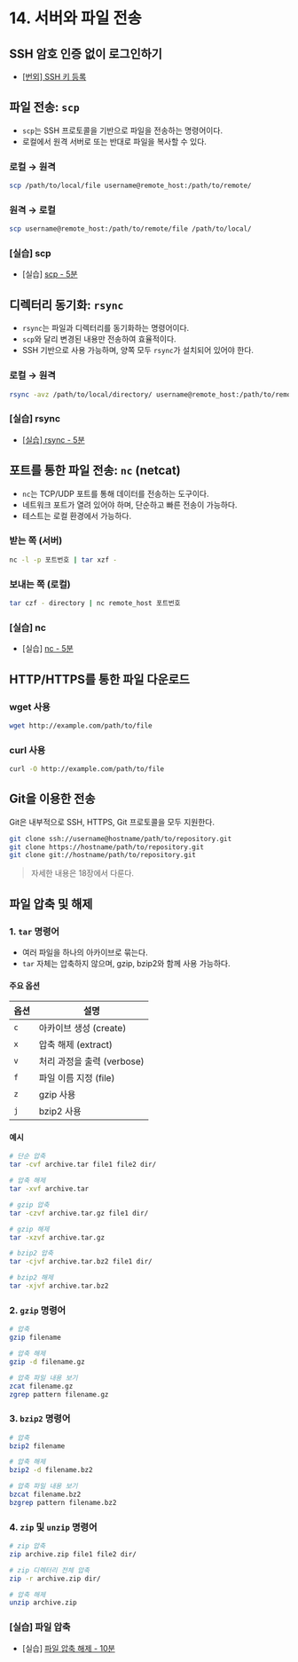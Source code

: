 # 14. 서버와 파일 전송



## SSH 암호 인증 없이 로그인하기

- [[번외] SSH 키 등록](extra/ssh_key.md)


## 파일 전송: `scp`

* `scp`는 SSH 프로토콜을 기반으로 파일을 전송하는 명령어이다.
* 로컬에서 원격 서버로 또는 반대로 파일을 복사할 수 있다.

### 로컬 → 원격

```bash
scp /path/to/local/file username@remote_host:/path/to/remote/
```


### 원격 → 로컬

```bash
scp username@remote_host:/path/to/remote/file /path/to/local/
```


### [실습] scp

- [실습] [scp - 5분](training/scp.md)



## 디렉터리 동기화: `rsync`

* `rsync`는 파일과 디렉터리를 동기화하는 명령어이다.
* `scp`와 달리 변경된 내용만 전송하여 효율적이다.
* SSH 기반으로 사용 가능하며, 양쪽 모두 `rsync`가 설치되어 있어야 한다.

### 로컬 → 원격

```bash
rsync -avz /path/to/local/directory/ username@remote_host:/path/to/remote/
```



### [실습] rsync

- [[실습] rsync - 5분](training/rsync.md)



## 포트를 통한 파일 전송: `nc` (netcat)

* `nc`는 TCP/UDP 포트를 통해 데이터를 전송하는 도구이다.
* 네트워크 포트가 열려 있어야 하며, 단순하고 빠른 전송이 가능하다.
* 테스트는 로컬 환경에서 가능하다.

### 받는 쪽 (서버)

```bash
nc -l -p 포트번호 | tar xzf -
```

### 보내는 쪽 (로컬)

```bash
tar czf - directory | nc remote_host 포트번호
```



### \[실습] nc

- [실습] [nc - 5분](training/nc.md)



## HTTP/HTTPS를 통한 파일 다운로드

### wget 사용

```bash
wget http://example.com/path/to/file
```

### curl 사용

```bash
curl -O http://example.com/path/to/file
```



## Git을 이용한 전송

Git은 내부적으로 SSH, HTTPS, Git 프로토콜을 모두 지원한다.

```bash
git clone ssh://username@hostname/path/to/repository.git
git clone https://hostname/path/to/repository.git
git clone git://hostname/path/to/repository.git
```

> 자세한 내용은 18장에서 다룬다.


## 파일 압축 및 해제

### 1. `tar` 명령어

* 여러 파일을 하나의 아카이브로 묶는다.
* `tar` 자체는 압축하지 않으며, gzip, bzip2와 함께 사용 가능하다.

#### 주요 옵션

| 옵션  | 설명                  |
| --- | ------------------- |
| `c` | 아카이브 생성 (create)    |
| `x` | 압축 해제 (extract)     |
| `v` | 처리 과정을 출력 (verbose) |
| `f` | 파일 이름 지정 (file)     |
| `z` | gzip 사용             |
| `j` | bzip2 사용            |

#### 예시

```bash
# 단순 압축
tar -cvf archive.tar file1 file2 dir/

# 압축 해제
tar -xvf archive.tar

# gzip 압축
tar -czvf archive.tar.gz file1 dir/

# gzip 해제
tar -xzvf archive.tar.gz

# bzip2 압축
tar -cjvf archive.tar.bz2 file1 dir/

# bzip2 해제
tar -xjvf archive.tar.bz2
```

### 2. `gzip` 명령어

```bash
# 압축
gzip filename

# 압축 해제
gzip -d filename.gz

# 압축 파일 내용 보기
zcat filename.gz
zgrep pattern filename.gz
```

### 3. `bzip2` 명령어

```bash
# 압축
bzip2 filename

# 압축 해제
bzip2 -d filename.bz2

# 압축 파일 내용 보기
bzcat filename.bz2
bzgrep pattern filename.bz2
```

### 4. `zip` 및 `unzip` 명령어

```bash
# zip 압축
zip archive.zip file1 file2 dir/

# zip 디렉터리 전체 압축
zip -r archive.zip dir/

# 압축 해제
unzip archive.zip
```



### [실습] 파일 압축

- [실습] [파일 압축 해제 - 10분](training/zip_unzip.md)